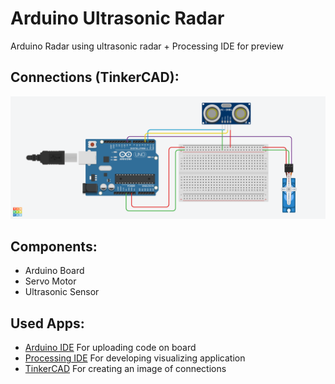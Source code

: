 # Arduino Ultrasonic Radar
Arduino Radar using ultrasonic radar + Processing IDE for preview

## Connections (TinkerCAD):
<img src="./connections.png" alt="schematics" />

## Components:
- Arduino Board
- Servo Motor
- Ultrasonic Sensor

## Used Apps:
- <a href="https://www.arduino.cc/en/software">Arduino IDE</a> For uploading code on board
- <a href="https://processing.org/download">Processing IDE</a> For developing visualizing application
- <a href="https://www.tinkercad.com/">TinkerCAD</a> For creating an image of connections

